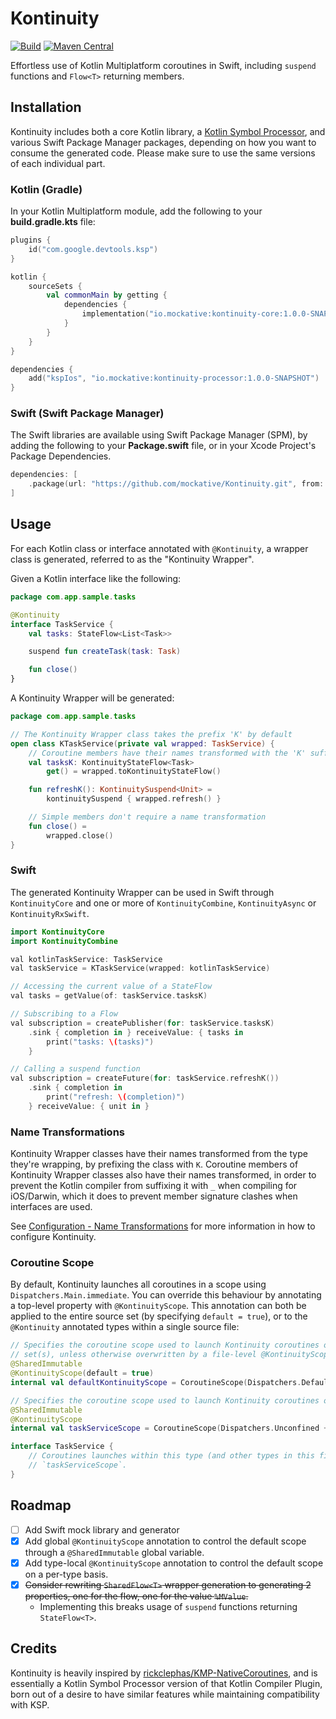 # Kontinuity

[ksp]: https://github.com/google/ksp

[![Build](https://github.com/mockative/mockative/actions/workflows/build.yml/badge.svg)](https://github.com/mockative/mockative/actions/workflows/build.yml)
[![Maven Central](https://img.shields.io/maven-central/v/io.mockative/kontinuity-processor)](https://search.maven.org/artifact/io.mockative/kontinuity-processor)

Effortless use of Kotlin Multiplatform coroutines in Swift, including `suspend` functions and
`Flow<T>` returning members.

## Installation

Kontinuity includes both a core Kotlin library, a [Kotlin Symbol Processor][KSP], and various Swift
Package Manager packages, depending on how you want to consume the generated code. Please make sure
to use the same versions of each individual part.

### Kotlin (Gradle)

In your Kotlin Multiplatform module, add the following to your __build.gradle.kts__ file:

```kotlin
plugins {
    id("com.google.devtools.ksp")
}

kotlin {
    sourceSets {
        val commonMain by getting {
            dependencies {
                implementation("io.mockative:kontinuity-core:1.0.0-SNAPSHOT")
            }
        }
    }
}

dependencies {
    add("kspIos", "io.mockative:kontinuity-processor:1.0.0-SNAPSHOT")
}
```

### Swift (Swift Package Manager)

The Swift libraries are available using Swift Package Manager (SPM), by adding the following to
your __Package.swift__ file, or in your Xcode Project's Package Dependencies.

```swift
dependencies: [
    .package(url: "https://github.com/mockative/Kontinuity.git", from: "<version>")
]
```

## Usage

For each Kotlin class or interface annotated with `@Kontinuity`, a wrapper class is generated,
referred to as the "Kontinuity Wrapper".

Given a Kotlin interface like the following:

```kotlin
package com.app.sample.tasks

@Kontinuity
interface TaskService {
    val tasks: StateFlow<List<Task>>

    suspend fun createTask(task: Task)

    fun close()
}
```

A Kontinuity Wrapper will be generated:

```kotlin
package com.app.sample.tasks

// The Kontinuity Wrapper class takes the prefix 'K' by default
open class KTaskService(private val wrapped: TaskService) {
    // Coroutine members have their names transformed with the 'K' suffix by default
    val tasksK: KontinuityStateFlow<Task>
        get() = wrapped.toKontinuityStateFlow()

    fun refreshK(): KontinuitySuspend<Unit> =
        kontinuitySuspend { wrapped.refresh() }

    // Simple members don't require a name transformation 
    fun close() =
        wrapped.close()
}
```

### Swift

The generated Kontinuity Wrapper can be used in Swift through `KontinuityCore` and one or more of 
`KontinuityCombine`, `KontinuityAsync` or `KontinuityRxSwift`.

```swift
import KontinuityCore
import KontinuityCombine

val kotlinTaskService: TaskService
val taskService = KTaskService(wrapped: kotlinTaskService)

// Accessing the current value of a StateFlow
val tasks = getValue(of: taskService.tasksK)

// Subscribing to a Flow
val subscription = createPublisher(for: taskService.tasksK)
    .sink { completion in } receiveValue: { tasks in
        print("tasks: \(tasks)")
    } 

// Calling a suspend function
val subscription = createFuture(for: taskService.refreshK())
    .sink { completion in
        print("refresh: \(completion)")
    } receiveValue: { unit in }
```

### Name Transformations

Kontinuity Wrapper classes have their names transformed from the type they're wrapping, by prefixing
the class with `K`. Coroutine members of Kontinuity Wrapper classes also have their names
transformed, in order to prevent the Kotlin compiler from suffixing it with `_` when compiling for
iOS/Darwin, which it does to prevent member signature clashes when interfaces are used.

See [Configuration - Name Transformations](CONFIGURATION.md#name-transformations) for more 
information in how to configure Kontinuity.

### Coroutine Scope

By default, Kontinuity launches all coroutines in a scope using `Dispatchers.Main.immediate`. You 
can override this behaviour by annotating a top-level property with `@KontinuityScope`. This 
annotation can both be applied to the entire source set (by specifying `default = true`), or to the 
`@Kontinuity` annotated types within a single source file:

```kotlin
// Specifies the coroutine scope used to launch Kontinuity coroutines of types within this source 
// set(s), unless otherwise overwritten by a file-level @KontinuityScope.
@SharedImmutable
@KontinuityScope(default = true)
internal val defaultKontinuityScope = CoroutineScope(Dispatchers.Default + SuperviserJob())
```

```kotlin
// Specifies the coroutine scope used to launch Kontinuity coroutines of types within this file.
@SharedImmutable
@KontinuityScope
internal val taskServiceScope = CoroutineScope(Dispatchers.Unconfined + SuperviserJob())

interface TaskService {
    // Coroutines launches within this type (and other types in this file) are launched in the 
    // `taskServiceScope`.
}
```

## Roadmap

- [ ] Add Swift mock library and generator
- [X] Add global `@KontinuityScope` annotation to control the default scope through a
  `@SharedImmutable` global variable.
- [X] Add type-local `@KontinuityScope` annotation to control the default scope on a per-type basis.
- [X] ~~Consider rewriting `SharedFlow<T>` wrapper generation to generating 2 properties, one for the 
  flow, one for the value `%MValue`.~~
    - Implementing this breaks usage of `suspend` functions returning `StateFlow<T>`. 

## Credits

[KMP-NativeCoroutines]: https://github.com/rickclephas/KMP-NativeCoroutines

Kontinuity is heavily inspired by [rickclephas/KMP-NativeCoroutines][KMP-NativeCoroutines], and is
essentially a Kotlin Symbol Processor version of that Kotlin Compiler Plugin, born out of a desire 
to have similar features while maintaining compatibility with KSP.
